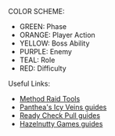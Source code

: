 
COLOR SCHEME:

- GREEN: Phase
- ORANGE: Player Action
- YELLOW: Boss Ability
- PURPLE: Enemy
- TEAL: Role
- RED: Difficulty

Useful Links:

- [Method Raid Tools](https://www.curseforge.com/wow/addons/method-raid-tools)
- [Panthea's Icy Veins guides](https://www.icy-veins.com/wow/raid-guide-eranog-vault-of-the-incarnates)
- [Ready Check Pull guides](https://www.youtube.com/watch?v=WE4QO3FX0Ug&list=PLhx6nABtx9XMVKGICrjCnGfempm98vX68)
- [Hazelnutty Games guides](https://www.youtube.com/watch?v=Y4dexVl9alU&list=PLHBcemKOV_HYQiZO1UCKUGcPoqejzoawa)

